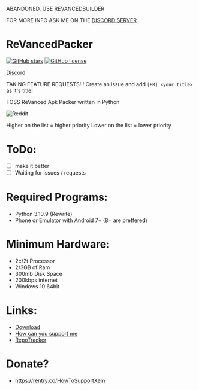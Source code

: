 
ABANDONED, USE REVANCEDBUILDER

FOR MORE INFO ASK ME ON THE [DISCORD SERVER](https://discord.gg/egSdNn6wUw)

# ReVancedPacker
[![GitHub stars](https://img.shields.io/github/stars/xemulat/ReVancedPacker?style=for-the-badge)](https://github.com/xemulat/ReVancedPacker/stargazers)
[![GitHub license](https://img.shields.io/github/license/xemulat/ReVancedPacker?style=for-the-badge)](https://github.com/xemulat/ReVancedPacker/blob/main/LICENSE)

[Discord](https://discord.gg/egSdNn6wUw)

TAKING FEATURE REQUESTS!!! Create an issue and add `[FR] <your title>` as it's title!

FOSS ReVanced Apk Packer written in Python

![Reddit](https://i.imgur.com/scFNROw.jpeg)

Higher on the list = higher priority
Lower on the list = lower priority
# ToDo:
- [ ] make it better
- [ ] Waiting for issues / requests

# Required Programs:
- Python 3.10.9 (Rewrite)
- Phone or Emulator with Android 7+ (8+ are preffered)

# Minimum Hardware:
- 2c/2t Processor
- 2/3GB of Ram
- 300mb Disk Space
- 200kbps internet
- Windows 10 64bit

# Links:
- [Download](https://github.com/xemulat/ReVancedPacker/releases)
- [How can you support me](https://rentry.co/HowToSupportXem)
- [RepoTracker](https://repo-tracker.com/r/gh/xemulat/ReVancedPacker)

# Donate?
- https://rentry.co/HowToSupportXem
